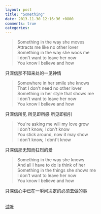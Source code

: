 ```yaml
---
layout: post
title: "Something"
date: 2013-11-30 12:16:36 +0800
comments: true
categories: 
---
```

>Something in the way she moves<br />
Attracts me like no other lover<br />
Something in the way she woos me<br />
I don't want to leave her now<br />
You know I believe and how<br />

只深信那不知来处的一见钟情<br />

>Somewhere in her smile she knows<br />
That I don't need no other lover<br />
Something in her style that shows me<br />
I don't want to leave her now<br />
You know I believe and how<br />

只深信所见 所见即所感 所见即指引<br />

>You're asking me will my love grow<br />
I don't know, I don't know<br />
You stick around, now it may show<br />
I don't know, I dont't know<br />

只深信那无知而狂烈的爱<br />

>Something in the way she knows<br />
And all I have to do is think of her<br />
Something in the things she shows me<br />
I don't want to leave her now<br />
You know I believe and how<br />

只深信心中已在一瞬间决定的必须去做的事<br />
<br />

[试听](http://music.163.com/#/m/song?id=4332196)